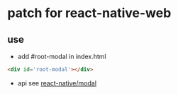# patch for react-native-web

## use 

* add #root-modal in index.html

```html
<div id='root-modal'></div>
```

* api see [react-native/modal]()


